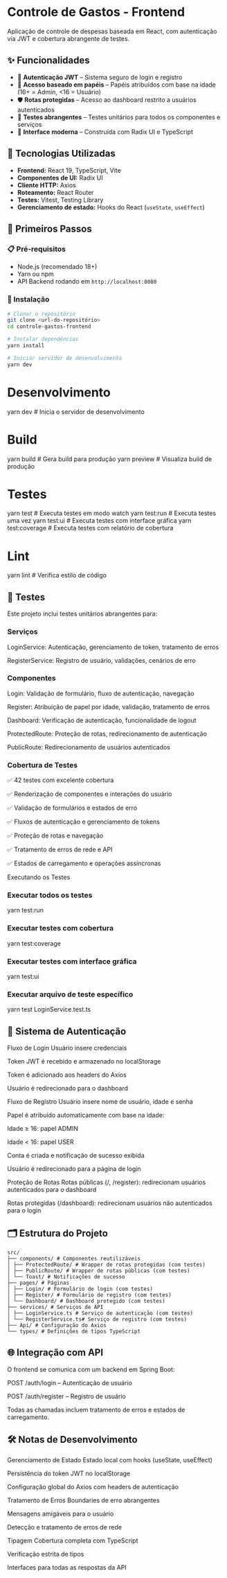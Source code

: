 # Controle de Gastos - Frontend

Aplicação de controle de despesas baseada em React, com autenticação via JWT e cobertura abrangente de testes.

## ✨ Funcionalidades

- 🔐 **Autenticação JWT** – Sistema seguro de login e registro
- 👥 **Acesso baseado em papéis** – Papéis atribuídos com base na idade (16+ = Admin, <16 = Usuário)
- 🛡️ **Rotas protegidas** – Acesso ao dashboard restrito a usuários autenticados
- 🧪 **Testes abrangentes** – Testes unitários para todos os componentes e serviços
- 🎨 **Interface moderna** – Construída com Radix UI e TypeScript

## 🧰 Tecnologias Utilizadas

- **Frontend:** React 19, TypeScript, Vite
- **Componentes de UI:** Radix UI
- **Cliente HTTP:** Axios
- **Roteamento:** React Router
- **Testes:** Vitest, Testing Library
- **Gerenciamento de estado:** Hooks do React (`useState`, `useEffect`)

## 🚀 Primeiros Passos

### 📋 Pré-requisitos

- Node.js (recomendado 18+)
- Yarn ou npm
- API Backend rodando em `http://localhost:8080`

### 🔧 Instalação

```bash
# Clonar o repositório
git clone <url-do-repositório>
cd controle-gastos-frontend

# Instalar dependências
yarn install

# Iniciar servidor de desenvolvimento
yarn dev

```

# Desenvolvimento

yarn dev # Inicia o servidor de desenvolvimento

# Build

yarn build # Gera build para produção
yarn preview # Visualiza build de produção

# Testes

yarn test # Executa testes em modo watch
yarn test:run # Executa testes uma vez
yarn test:ui # Executa testes com interface gráfica
yarn test:coverage # Executa testes com relatório de cobertura

# Lint

yarn lint # Verifica estilo de código

## 🧪 Testes

Este projeto inclui testes unitários abrangentes para:

### Serviços

LoginService: Autenticação, gerenciamento de token, tratamento de erros

RegisterService: Registro de usuário, validações, cenários de erro

### Componentes

Login: Validação de formulário, fluxo de autenticação, navegação

Register: Atribuição de papel por idade, validação, tratamento de erros

Dashboard: Verificação de autenticação, funcionalidade de logout

ProtectedRoute: Proteção de rotas, redirecionamento de autenticação

PublicRoute: Redirecionamento de usuários autenticados

### Cobertura de Testes

✅ 42 testes com excelente cobertura

✅ Renderização de componentes e interações do usuário

✅ Validação de formulários e estados de erro

✅ Fluxos de autenticação e gerenciamento de tokens

✅ Proteção de rotas e navegação

✅ Tratamento de erros de rede e API

✅ Estados de carregamento e operações assíncronas

Executando os Testes

### Executar todos os testes

yarn test:run

### Executar testes com cobertura

yarn test:coverage

### Executar testes com interface gráfica

yarn test:ui

### Executar arquivo de teste específico

yarn test LoginService.test.ts

## 🔐 Sistema de Autenticação

Fluxo de Login
Usuário insere credenciais

Token JWT é recebido e armazenado no localStorage

Token é adicionado aos headers do Axios

Usuário é redirecionado para o dashboard

Fluxo de Registro
Usuário insere nome de usuário, idade e senha

Papel é atribuído automaticamente com base na idade:

Idade ≥ 16: papel ADMIN

Idade < 16: papel USER

Conta é criada e notificação de sucesso exibida

Usuário é redirecionado para a página de login

Proteção de Rotas
Rotas públicas (/, /register): redirecionam usuários autenticados para o dashboard

Rotas protegidas (/dashboard): redirecionam usuários não autenticados para o login

## 🗂️ Estrutura do Projeto

```
src/
├── components/ # Componentes reutilizáveis
│ ├── ProtectedRoute/ # Wrapper de rotas protegidas (com testes)
│ ├── PublicRoute/ # Wrapper de rotas públicas (com testes)
│ └── Toast/ # Notificações de sucesso
├── pages/ # Páginas
│ ├── Login/ # Formulário de login (com testes)
│ ├── Register/ # Formulário de registro (com testes)
│ └── Dashboard/ # Dashboard protegido (com testes)
├── services/ # Serviços de API
│ ├── LoginService.ts # Serviço de autenticação (com testes)
│ └── RegisterService.ts# Serviço de registro (com testes)
├── Api/ # Configuração do Axios
└── types/ # Definições de tipos TypeScript
```

## 🌐 Integração com API

O frontend se comunica com um backend em Spring Boot:

POST /auth/login – Autenticação de usuário

POST /auth/register – Registro de usuário

Todas as chamadas incluem tratamento de erros e estados de carregamento.

## 🛠️ Notas de Desenvolvimento

Gerenciamento de Estado
Estado local com hooks (useState, useEffect)

Persistência do token JWT no localStorage

Configuração global do Axios com headers de autenticação

Tratamento de Erros
Boundaries de erro abrangentes

Mensagens amigáveis para o usuário

Detecção e tratamento de erros de rede

Tipagem
Cobertura completa com TypeScript

Verificação estrita de tipos

Interfaces para todas as respostas da API
